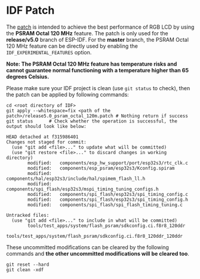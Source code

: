 
# IDF Patch

The [patch](./patch/release5.0_psram_octal_120m.patch) is intended to achieve the best performance of RGB LCD by using the **PSRAM Octal 120 MHz** feature. The patch is only used for the **release/v5.0** branch of ESP-IDF. For the **master** branch, the PSRAM Octal 120 MHz feature can be directly used by enabling the `IDF_EXPERIMENTAL_FEATURES` option.

**Note: The PSRAM Octal 120 MHz feature has temperature risks and cannot guarantee normal functioning with a temperature higher than 65 degrees Celsius.**

Please make sure your IDF project is clean (use `git status` to check), then the patch can be applied by following commands:

```
cd <root directory of IDF>
git apply --whitespace=fix <path of the patch>/release5.0_psram_octal_120m.patch # Nothing return if success
git status      # Check whether the operation is successful, the output should look like below:

HEAD detached at f315986401
Changes not staged for commit:
  (use "git add <file>..." to update what will be committed)
  (use "git restore <file>..." to discard changes in working directory)
        modified:   components/esp_hw_support/port/esp32s3/rtc_clk.c
        modified:   components/esp_psram/esp32s3/Kconfig.spiram
        modified:   components/hal/esp32s3/include/hal/spimem_flash_ll.h
        modified:   components/spi_flash/esp32s3/mspi_timing_tuning_configs.h
        modified:   components/spi_flash/esp32s3/spi_timing_config.c
        modified:   components/spi_flash/esp32s3/spi_timing_config.h
        modified:   components/spi_flash/spi_flash_timing_tuning.c

Untracked files:
  (use "git add <file>..." to include in what will be committed)
        tools/test_apps/system/flash_psram/sdkconfig.ci.f8r8_120ddr
        tools/test_apps/system/flash_psram/sdkconfig.ci.f8r8_120ddr_120ddr
```

These uncommitted modifications can be cleared by the following commands and **the other uncommitted modifications will be cleared too**.

```
git reset --hard
git clean -xdf
```
